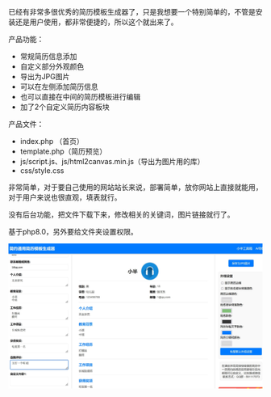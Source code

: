 已经有非常多很优秀的简历模板生成器了，只是我想要一个特别简单的，不管是安装还是用户使用，都非常便捷的，所以这个就出来了。

产品功能：<br>

 - 常规简历信息添加<br>
 - 自定义部分外观颜色<br>
 - 导出为JPG图片<br>
 - 可以在左侧添加简历信息<br>
 - 也可以直接在中间的简历模板进行编辑<br>
 - 加了2个自定义简历内容板块<br>

产品文件：<br>

 - index.php （首页）<br>
 - template.php（简历预览）<br>
 - js/script.js、js/html2canvas.min.js（导出为图片用的库）<br>
 - css/style.css<br>

非常简单，对于要自己使用的网站站长来说，部署简单，放你网站上直接就能用，对于用户来说也很直观，填表就行。

没有后台功能，把文件下载下来，修改相关的关键词，图片链接就行了。

基于php8.0，另外要给文件夹设置权限。

![A sample image](2024-08-24_16-40-50.jpg)
